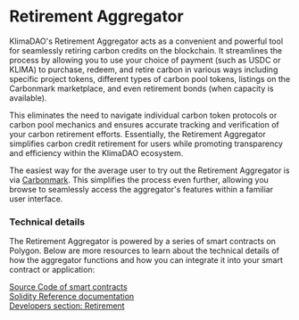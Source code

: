 # Retirement Aggregator

KlimaDAO's Retirement Aggregator acts as a convenient and powerful tool for seamlessly retiring carbon credits on the blockchain. It streamlines the process by allowing you to use your choice of payment (such as USDC or KLIMA) to purchase, redeem, and retire carbon in various ways including specific project tokens, different types of carbon pool tokens, listings on the Carbonmark marketplace, and even retirement bonds (when capacity is available).

This eliminates the need to navigate individual carbon token protocols or carbon pool mechanics and ensures accurate tracking and verification of your carbon retirement efforts. Essentially, the Retirement Aggregator simplifies carbon credit retirement for users while promoting transparency and efficiency within the KlimaDAO ecosystem.

The easiest way for the average user to try out the Retirement Aggregator is via [Carbonmark](https://www.carbonmark.com/). This simplifies the process even further, allowing you browse to seamlessly access the aggregator's features within a familiar user interface.

### Technical details

The Retirement Aggregator is powered by a series of smart contracts on Polygon. Below are more resources to learn about the technical details of how the aggregator functions and how you can integrate it into your smart contract or application:

[Source Code of smart contracts\
](https://github.com/KlimaDAO/klimadao-solidity)[Solidity Reference documentation](https://solidity.klimadao.finance/)\
[Developers section: Retirement](../developers/contracts/retirement/)

